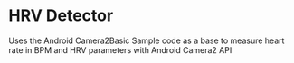 
HRV Detector
===================================
Uses the Android Camera2Basic Sample code as a base to measure heart rate in BPM and HRV parameters with Android Camera2 API
